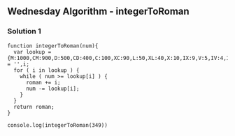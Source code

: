 ## Wednesday Algorithm - integerToRoman

### Solution 1
```
function integerToRoman(num){
  var lookup = {M:1000,CM:900,D:500,CD:400,C:100,XC:90,L:50,XL:40,X:10,IX:9,V:5,IV:4,I:1},roman = '',i;
  for ( i in lookup ) {
    while ( num >= lookup[i] ) {
      roman += i;
      num -= lookup[i];
    }
  }
  return roman;
}

console.log(integerToRoman(349))
```

